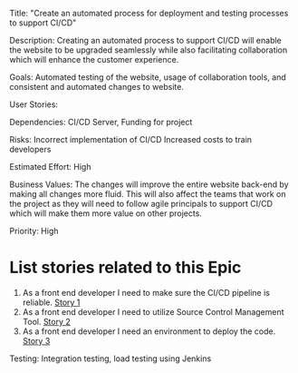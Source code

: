 Title: "Create an automated process for deployment and testing processes to support CI/CD"

Description: Creating an automated process to support CI/CD will enable the website to be upgraded seamlessly while also facilitating collaboration which will enhance the customer experience.

Goals: Automated testing of the website, usage of collaboration tools, and consistent and automated changes to website.

User Stories: 

Dependencies: CI/CD Server, Funding for project

Risks: Incorrect implementation of CI/CD
Increased costs to train developers

Estimated Effort: High

Business Values: The changes will improve the entire website back-end by making all changes more fluid. This will also affect the teams that work on the project as they will need to follow agile principals to support CI/CD which will make them more value on other projects.

Priority: High

# List stories related to this Epic
1. As a front end developer I need to make sure the CI/CD pipeline is reliable. [Story 1](https://github.com/bsibanda3/mywebclass-agile-docs/blob/main/documentation/theme_1/initiatives/Epics/Stories/DevOpsStories1.md)
2. As a front end developer I need to utilize Source Control Management Tool. [Story 2](https://github.com/bsibanda3/mywebclass-agile-docs/blob/main/documentation/theme_1/initiatives/Epics/Stories/DevOpsStories2.md)
3. As a front end developer I need an environment to deploy the code. [Story 3](https://github.com/bsibanda3/mywebclass-agile-docs/blob/main/documentation/theme_1/initiatives/Epics/Stories/DevOpsStories3.md)



Testing: Integration testing, load testing using Jenkins
